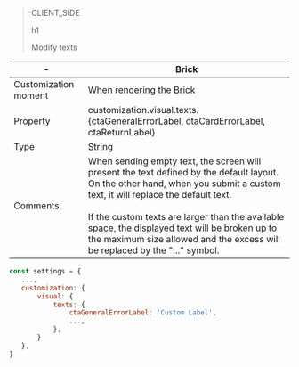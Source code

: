 > CLIENT_SIDE
>
> h1
>
> Modify texts

| - | Brick |
| --- | --- |
| Customization moment  | When rendering the Brick  |
| Property  | customization.visual.texts.{ctaGeneralErrorLabel, ctaCardErrorLabel, ctaReturnLabel} |
| Type  | String  |
| Comments  | When sending empty text, the screen will present the text defined by the default layout. On the other hand, when you submit a custom text, it will replace the default text. <br><br> If the custom texts are larger than the available space, the displayed text will be broken up to the maximum size allowed and the excess will be replaced by the "..." symbol.  |

```javascript
const settings = {
   ...,
   customization: {
       visual: {
           texts: {
               ctaGeneralErrorLabel: 'Custom Label',
               ...,
           },
       }
   },
}
```